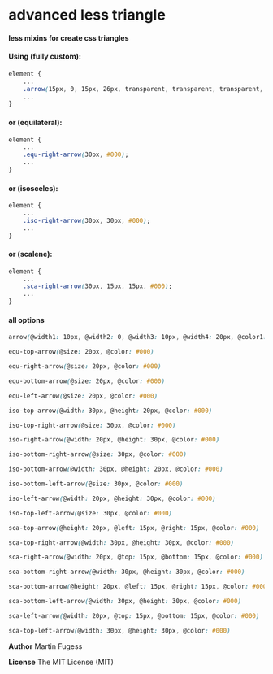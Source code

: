 # advanced less triangle

#### less mixins for create css triangles

#### Using (fully custom):
```css
element {
    ...
    .arrow(15px, 0, 15px, 26px, transparent, transparent, transparent, #000);
    ...
}
```

#### or (equilateral):
```css
element {
    ...
    .equ-right-arrow(30px, #000);
    ...
}
```

#### or (isosceles):
```css
element {
    ...
    .iso-right-arrow(30px, 30px, #000);
    ...
}
```

#### or (scalene):
```css
element {
    ...
    .sca-right-arrow(30px, 15px, 15px, #000);
    ...
}
```

#### all options
```css
arrow(@width1: 10px, @width2: 0, @width3: 10px, @width4: 20px, @color1: transparent, @color2: transparent, @color3: transparent, @color4: #000)
```
```css
equ-top-arrow(@size: 20px, @color: #000)
```
```css
equ-right-arrow(@size: 20px, @color: #000)
```
```css
equ-bottom-arrow(@size: 20px, @color: #000)
```
```css
equ-left-arrow(@size: 20px, @color: #000)
```
```css
iso-top-arrow(@width: 30px, @height: 20px, @color: #000)
```
```css
iso-top-right-arrow(@size: 30px, @color: #000)
```
```css
iso-right-arrow(@width: 20px, @height: 30px, @color: #000)
```
```css
iso-bottom-right-arrow(@size: 30px, @color: #000)
```
```css
iso-bottom-arrow(@width: 30px, @height: 20px, @color: #000)
```
```css
iso-bottom-left-arrow(@size: 30px, @color: #000)
```
```css
iso-left-arrow(@width: 20px, @height: 30px, @color: #000)
```
```css
iso-top-left-arrow(@size: 30px, @color: #000)
```
```css
sca-top-arrow(@height: 20px, @left: 15px, @right: 15px, @color: #000)
```
```css
sca-top-right-arrow(@width: 30px, @height: 30px, @color: #000)
```
```css
sca-right-arrow(@width: 20px, @top: 15px, @bottom: 15px, @color: #000)
```
```css
sca-bottom-right-arrow(@width: 30px, @height: 30px, @color: #000)
```
```css
sca-bottom-arrow(@height: 20px, @left: 15px, @right: 15px, @color: #000)
```
```css
sca-bottom-left-arrow(@width: 30px, @height: 30px, @color: #000)
```
```css
sca-left-arrow(@width: 20px, @top: 15px, @bottom: 15px, @color: #000)
```
```css
sca-top-left-arrow(@width: 30px, @height: 30px, @color: #000)
```


**Author**
Martin Fugess

**License**
The MIT License (MIT)
